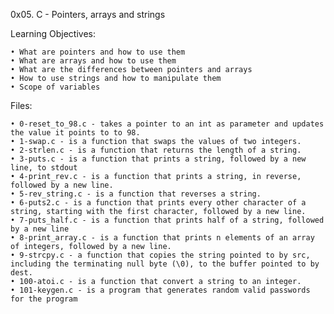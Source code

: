 ﻿0x05. C - Pointers, arrays and strings

Learning Objectives:

    • What are pointers and how to use them
    • What are arrays and how to use them
    • What are the differences between pointers and arrays
    • How to use strings and how to manipulate them
    • Scope of variables

Files:

    • 0-reset_to_98.c - takes a pointer to an int as parameter and updates the value it points to to 98.
    • 1-swap.c - is a function that swaps the values of two integers.
    • 2-strlen.c - is a function that returns the length of a string.
    • 3-puts.c - is a function that prints a string, followed by a new line, to stdout
    • 4-print_rev.c - is a function that prints a string, in reverse, followed by a new line.
    • 5-rev_string.c - is a function that reverses a string.
    • 6-puts2.c - is a function that prints every other character of a string, starting with the first character, followed by a new line.
    • 7-puts_half.c - is a function that prints half of a string, followed by a new line
    • 8-print_array.c - is a function that prints n elements of an array of integers, followed by a new line.
    • 9-strcpy.c - a function that copies the string pointed to by src, including the terminating null byte (\0), to the buffer pointed to by dest.
    • 100-atoi.c - is a function that convert a string to an integer.
    • 101-keygen.c - is a program that generates random valid passwords for the program
